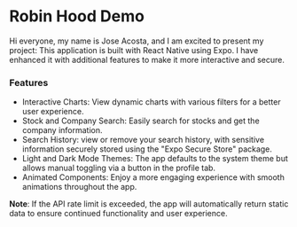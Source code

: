 # Robin Hood Demo 

Hi everyone, my name is Jose Acosta, and I am excited to present my project:
This application is built with React Native using Expo. I have enhanced it with additional features to make it more interactive and secure.

### Features

- Interactive Charts: View dynamic charts with various filters for a better user experience.
- Stock and Company Search: Easily search for stocks and get the company information.
- Search History: view or remove your search history, with sensitive information securely stored using the "Expo Secure Store" package.
- Light and Dark Mode Themes: The app defaults to the system theme but allows manual toggling via a button in the profile tab.
- Animated Components: Enjoy a more engaging experience with smooth animations throughout the app.

**Note**: If the API rate limit is exceeded, the app will automatically return static data to ensure continued functionality and user experience.
